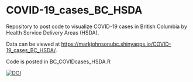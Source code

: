 # COVID-19_cases_BC_HSDA
Repository to post code to visualize COVID-19 cases in British Columbia by Health Service Delivery Areas (HSDA).

Data can be viewed at https://markjohnsonubc.shinyapps.io/COVID-19_cases_BC_HSDA/.

Code is posted in BC_COVIDcases_HSDA.R

[![DOI](https://zenodo.org/badge/doi/10.5281/zenodo.4708361.svg)](http://dx.doi.org/10.5281/zenodo.4708361)

